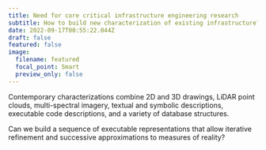 ```yaml
---
title: Need for core critical infrastructure engineering research
subtitle: How to build new characterization of existing infrastructure?
date: 2022-09-17T00:55:22.044Z
draft: false
featured: false
image:
  filename: featured
  focal_point: Smart
  preview_only: false
---
```

Contemporary characterizations combine 2D and 3D drawings, LiDAR point clouds, multi-spectral imagery, textual and symbolic descriptions, executable code descriptions, and a variety of database structures.

Can we build a sequence of executable representations that allow iterative refinement and successive approximations to measures of reality?